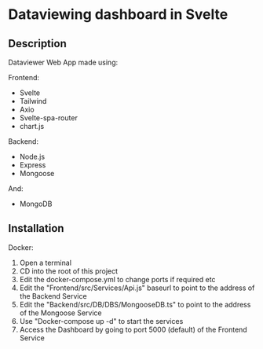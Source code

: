 # Dataviewing dashboard in Svelte

## Description

Dataviewer Web App made using:

Frontend:
- Svelte
- Tailwind
- Axio
- Svelte-spa-router
- chart.js

Backend: 
- Node.js
- Express
- Mongoose


And:
- MongoDB


## Installation

Docker:
 1. Open a terminal
 2. CD into the root of this project
 3. Edit the docker-compose.yml to change ports if required etc
 4. Edit the "Frontend/src/Services/Api.js" baseurl to point to the address of the Backend Service
 5. Edit the "Backend/src/DB/DBS/MongooseDB.ts" to point to the address of the Mongoose Service
 6. Use "Docker-compose up -d" to start the services
 7. Access the Dashboard by going to port 5000 (default) of the Frontend Service
